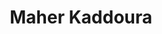 ---
SICRIS: null
draft: false
fixName: maher_kaddoura
lab: null
labPos: null
location: R3.40 - Finančno računovodska služba
mailInfo: maher.kaddoura@fri.uni-lj.si
officeHours: null
profName: Maher Kaddoura
profTitle: Financial and Accounting Department
telephoneInfo: null
title: Maher Kaddoura
---